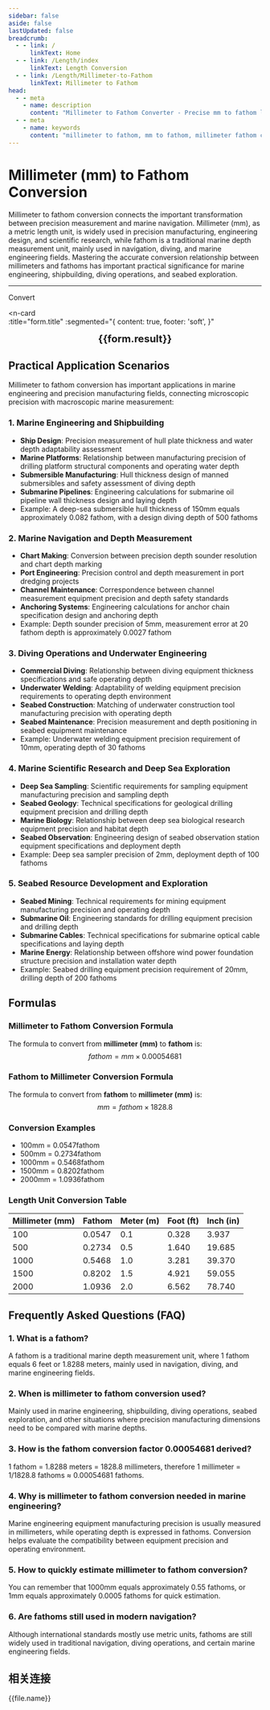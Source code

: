 ```yaml
---
sidebar: false
aside: false
lastUpdated: false
breadcrumb:
  - - link: /
      linkText: Home
  - - link: /Length/index
      linkText: Length Conversion
  - - link: /Length/Millimeter-to-Fathom
      linkText: Millimeter to Fathom
head:
  - - meta
    - name: description
      content: "Millimeter to Fathom Converter - Precise mm to fathom length unit conversion tool. Provides millimeter fathom conversion formulas, conversion tables and marine engineering application scenarios. Supports online calculation, suitable for marine navigation, marine engineering, diving operations and other fields' length unit conversion needs."
  - - meta
    - name: keywords
      content: "millimeter to fathom, mm to fathom, millimeter fathom conversion, length unit conversion, unit converter, fathom conversion, marine length unit, marine measurement, diving depth, marine engineering, underwater measurement, ship engineering, seabed detection, deep sea research, marine science, online conversion tool"
---
```

# Millimeter (mm) to Fathom Conversion

Millimeter to fathom conversion connects the important transformation between precision measurement and marine navigation. Millimeter (mm), as a metric length unit, is widely used in precision manufacturing, engineering design, and scientific research, while fathom is a traditional marine depth measurement unit, mainly used in navigation, diving, and marine engineering fields. Mastering the accurate conversion relationship between millimeters and fathoms has important practical significance for marine engineering, shipbuilding, diving operations, and seabed exploration.

---
<script setup>
import { onMounted, reactive, inject, ref } from 'vue'
import { NButton, NForm, NFormItem, NInput, NInputNumber, NSelect, NCard, useMessage,NGrid ,NGi } from 'naive-ui'
import { defineClientComponent } from 'vitepress'
import { Length } from '../files';
const seoKey = ['millimeter to fathom','mm to fathom','millimeter fathom conversion','length unit conversion','unit converter','fathom conversion','marine length unit','marine measurement','diving depth','marine engineering','underwater measurement','ship engineering','seabed detection','deep sea research','marine science','fathom unit','fathom conversion','marine distance','depth measurement','marine unit','marine navigation','diving measurement','seabed distance','underwater engineering','marine exploration','deep sea measurement','ship design','marine technology','underwater operations','marine surveying','marine engineering','seabed engineering','deep sea exploration','marine survey','underwater detection','marine research','marine science','marine physics','depth conversion','marine measurement']
const convert = inject('convert')

const form = reactive({
  number: null,
  result: '',
  title: 'Millimeter (mm) to Fathom Length Unit Conversion'
})

const convertHandler = () => {
  if (form.number !== null && !isNaN(form.number)) {
    const convertedValue = parseFloat(form.number) * 0.00054681
    form.result = `${form.number}mm = ${convertedValue.toFixed(6)}fathom`
  } else {
    form.result = '请输入有效的数值。'
  }
}
</script>

<n-form size="large" :model="form">
  <n-form-item label="Millimeter (mm)">
    <n-input-number v-model:value="form.number" placeholder="Enter millimeters" style="width: 100%" />
  </n-form-item>
  <n-form-item>
    <n-button type="info" @click="convertHandler" block>Convert</n-button>
  </n-form-item>
</n-form>

<n-card  
  :title="form.title"
  :segmented="{
    content: true,
    footer: 'soft',
  }"
>
  <div  style="text-align:center;font-size:20px;">
    <strong>{{form.result}}</strong>
  </div>
    <template #footer>
    <div>
      <span v-for="item of seoKey">{{item}}，</span>
    </div>
  </template>
</n-card>

## Practical Application Scenarios

Millimeter to fathom conversion has important applications in marine engineering and precision manufacturing fields, connecting microscopic precision with macroscopic marine measurement:

### 1. Marine Engineering and Shipbuilding
- **Ship Design**: Precision measurement of hull plate thickness and water depth adaptability assessment
- **Marine Platforms**: Relationship between manufacturing precision of drilling platform structural components and operating water depth
- **Submersible Manufacturing**: Hull thickness design of manned submersibles and safety assessment of diving depth
- **Submarine Pipelines**: Engineering calculations for submarine oil pipeline wall thickness design and laying depth
- Example: A deep-sea submersible hull thickness of 150mm equals approximately 0.082 fathom, with a design diving depth of 500 fathoms

### 2. Marine Navigation and Depth Measurement
- **Chart Making**: Conversion between precision depth sounder resolution and chart depth marking
- **Port Engineering**: Precision control and depth measurement in port dredging projects
- **Channel Maintenance**: Correspondence between channel measurement equipment precision and depth safety standards
- **Anchoring Systems**: Engineering calculations for anchor chain specification design and anchoring depth
- Example: Depth sounder precision of 5mm, measurement error at 20 fathom depth is approximately 0.0027 fathom

### 3. Diving Operations and Underwater Engineering
- **Commercial Diving**: Relationship between diving equipment thickness specifications and safe operating depth
- **Underwater Welding**: Adaptability of welding equipment precision requirements to operating depth environment
- **Seabed Construction**: Matching of underwater construction tool manufacturing precision with operating depth
- **Seabed Maintenance**: Precision measurement and depth positioning in seabed equipment maintenance
- Example: Underwater welding equipment precision requirement of 10mm, operating depth of 30 fathoms

### 4. Marine Scientific Research and Deep Sea Exploration
- **Deep Sea Sampling**: Scientific requirements for sampling equipment manufacturing precision and sampling depth
- **Seabed Geology**: Technical specifications for geological drilling equipment precision and drilling depth
- **Marine Biology**: Relationship between deep sea biological research equipment precision and habitat depth
- **Seabed Observation**: Engineering design of seabed observation station equipment specifications and deployment depth
- Example: Deep sea sampler precision of 2mm, deployment depth of 100 fathoms

### 5. Seabed Resource Development and Exploration
- **Seabed Mining**: Technical requirements for mining equipment manufacturing precision and operating depth
- **Submarine Oil**: Engineering standards for drilling equipment precision and drilling depth
- **Submarine Cables**: Technical specifications for submarine optical cable specifications and laying depth
- **Marine Energy**: Relationship between offshore wind power foundation structure precision and installation water depth
- Example: Seabed drilling equipment precision requirement of 20mm, drilling depth of 200 fathoms

## Formulas

### Millimeter to Fathom Conversion Formula
The formula to convert from **millimeter (mm)** to **fathom** is:
$$ fathom = mm \times 0.00054681 $$

### Fathom to Millimeter Conversion Formula
The formula to convert from **fathom** to **millimeter (mm)** is:
$$ mm = fathom \times 1828.8 $$

### Conversion Examples
- 100mm = 0.0547fathom
- 500mm = 0.2734fathom
- 1000mm = 0.5468fathom
- 1500mm = 0.8202fathom
- 2000mm = 1.0936fathom

### Length Unit Conversion Table
| Millimeter (mm) | Fathom | Meter (m) | Foot (ft) | Inch (in) |
|-----------------|--------|-----------|-----------|----------|
| 100 | 0.0547 | 0.1 | 0.328 | 3.937 |
| 500 | 0.2734 | 0.5 | 1.640 | 19.685 |
| 1000 | 0.5468 | 1.0 | 3.281 | 39.370 |
| 1500 | 0.8202 | 1.5 | 4.921 | 59.055 |
| 2000 | 1.0936 | 2.0 | 6.562 | 78.740 |

## Frequently Asked Questions (FAQ)

### 1. What is a fathom?
A fathom is a traditional marine depth measurement unit, where 1 fathom equals 6 feet or 1.8288 meters, mainly used in navigation, diving, and marine engineering fields.

### 2. When is millimeter to fathom conversion used?
Mainly used in marine engineering, shipbuilding, diving operations, seabed exploration, and other situations where precision manufacturing dimensions need to be compared with marine depths.

### 3. How is the fathom conversion factor 0.00054681 derived?
1 fathom = 1.8288 meters = 1828.8 millimeters, therefore 1 millimeter = 1/1828.8 fathoms ≈ 0.00054681 fathoms.

### 4. Why is millimeter to fathom conversion needed in marine engineering?
Marine engineering equipment manufacturing precision is usually measured in millimeters, while operating depth is expressed in fathoms. Conversion helps evaluate the compatibility between equipment precision and operating environment.

### 5. How to quickly estimate millimeter to fathom conversion?
You can remember that 1000mm equals approximately 0.55 fathoms, or 1mm equals approximately 0.0005 fathoms for quick estimation.

### 6. Are fathoms still used in modern navigation?
Although international standards mostly use metric units, fathoms are still widely used in traditional navigation, diving operations, and certain marine engineering fields.

## 相关连接
<n-grid x-gap="12" :cols="2">
  <n-gi v-for="(file, index) in Length" :key="index">
    <n-button
      text
      tag="a"
      :href="file.path"
      type="info"
    >
      {{file.name}}
    </n-button>
  </n-gi>
</n-grid>